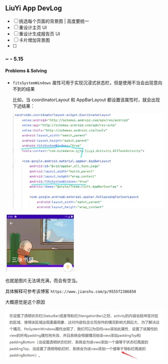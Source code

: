 ## LiuYi  App  DevLog

- [ ] 挑选每个页面的背景图 | 高度要统一
- [ ] 重设计主页 UI
- [ ] 重设计生成报告页 UI
- [ ] 卡片增加背景图
- [ ] 





### ~ - 5.15

#### Problems & Solving

- `fitsSystemWindows`  属性可用于实现沉浸式状态栏，但是使用不当会出现意向不到的结果

  比如，当 coordinatorLayout 和 AppBarLayout 都设置该属性时，就会出现下述结果：

  <img src="README_插图/image-20220515232944668.png" alt="image-20220515232944668" style="zoom:70%;" />

<img src="README_插图/image-20220515233036801.png" alt="image-20220515233036801" style="zoom:67%;" />

也就是图片无法填充满，而会有空当。

具体解释可参考该博客 `https://www.jianshu.com/p/9555f2386850`

大概感觉是这个原因

![image-20220515233153545](README_插图/image-20220515233153545.png)
